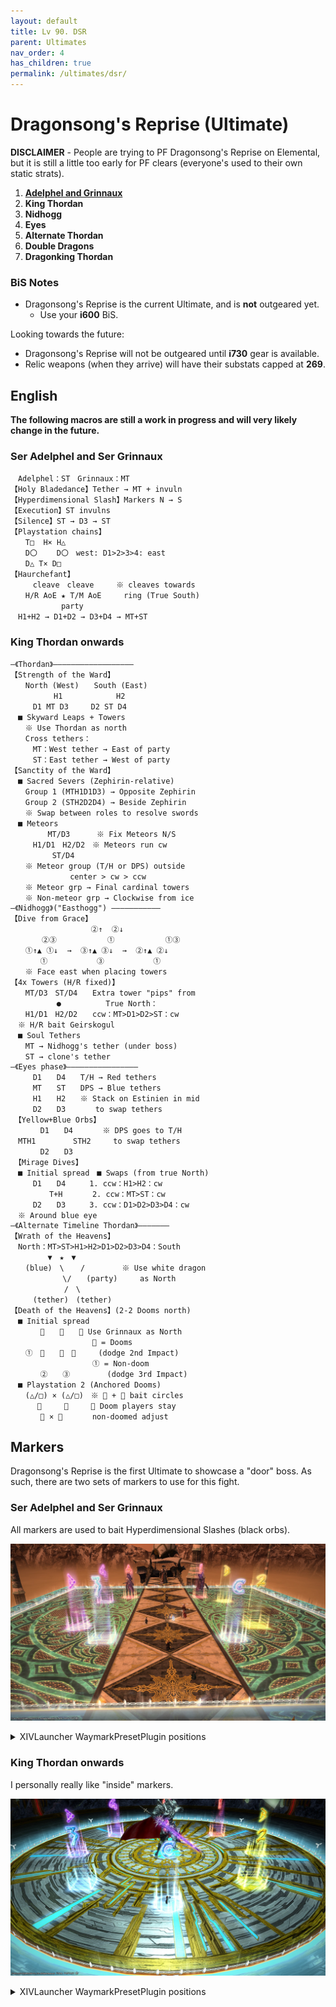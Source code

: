 ```yaml
---
layout: default
title: Lv 90. DSR
parent: Ultimates
nav_order: 4
has_children: true
permalink: /ultimates/dsr/
---
```


# Dragonsong's Reprise (Ultimate)

**DISCLAIMER** - People are trying to PF Dragonsong's Reprise on Elemental, but it is still a little too early for PF clears (everyone's used to their own static strats).

1. [**Adelphel and Grinnaux**](en/01_adelphel_and_grinnaux.md)
2. **King Thordan**
3. **Nidhogg**
4. **Eyes**
5. **Alternate Thordan**
6. **Double Dragons**
7. **Dragonking Thordan**

### BiS Notes

- Dragonsong's Reprise is the current Ultimate, and is **not** outgeared yet.
    - Use your **i600** BiS.

Looking towards the future:

- Dragonsong's Reprise will not be outgeared until **i730** gear is available.
- Relic weapons (when they arrive) will have their substats capped at **269**.

## English

**The following macros are still a work in progress and will very likely change in the future.**

### Ser Adelphel and Ser Grinnaux
```
　Adelphel：ST　Grinnaux：MT
【Holy Bladedance】Tether → MT + invuln
【Hyperdimensional Slash】Markers N → S
【Execution】ST invulns
【Silence】ST → D3 → ST
【Playstation chains】
　　T□  H× H△
　　D〇　 　D〇　west: D1>2>3>4: east
　　D△ T× D□
【Haurchefant】
　　　cleave　cleave　　　※ cleaves towards
　　H/R AoE ★ T/M AoE　　　ring (True South)
　　　　　   party
　H1+H2 → D1+D2 → D3+D4 → MT+ST
```
### King Thordan onwards
```
―《Thordan》――――――――――――――――――
【Strength of the Ward】
　　North (West)　　South (East)
　　　　   H1　　　　　　  H2
　　　D1 MT D3　　　D2 ST D4
　■ Skyward Leaps + Towers
　　※ Use Thordan as north
　　Cross tethers：
　　　MT：West tether → East of party
　　　ST：East tether → West of party
【Sanctity of the Ward】
　■ Sacred Severs (Zephirin-relative)
　　Group 1 (MTH1D1D3) → Opposite Zephirin
　　Group 2 (STH2D2D4) → Beside Zephirin
　　※ Swap between roles to resolve swords
　■ Meteors
　　　　　MT/D3　　　 ※ Fix Meteors N/S
　　　H1/D1　H2/D2　※ Meteors run cw
 　　　　　ST/D4
　　※ Meteor group (T/H or DPS) outside
　　　　　　　　center > cw > ccw
　　※ Meteor grp → Final cardinal towers
　　※ Non-meteor grp → Clockwise from ice
―《Nidhogg》("Easthogg") ―――――――――――
【Dive from Grace】
　　　　　　　　　   ②↑  ②↓
　　　  ②③　　　　　   ①　　　　　   ①③
　　①↑▲ ①↓  →  ③↑▲ ③↓  →  ②↑▲ ②↓
　　　　①　　　　　　 ③　　　　　　 ①
　　※ Face east when placing towers
【4x Towers (H/R fixed)】
　　MT/D3　ST/D4　　Extra tower "pips" from
　　　　　  ●　　　　　　True North：
　　H1/D1　H2/D2　　ccw：MT>D1>D2>ST：cw
　※ H/R bait Geirskogul
　■ Soul Tethers
　　MT → Nidhogg's tether (under boss)
　　ST → clone's tether
―《Eyes phase》――――――――――――――――
　　　D1　　D4　　T/H → Red tethers
　　　MT　　ST　　DPS → Blue tethers
　　　H1　　H2　　※ Stack on Estinien in mid
　　　D2　　D3　　　　to swap tethers
　【Yellow+Blue Orbs】
　　　　D1　　D4　　　　※ DPS goes to T/H
　MTH1　　　　　STH2　　　to swap tethers
　　　　D2　　D3
　【Mirage Dives】
　■ Initial spread　■ Swaps (from true North)
　　　D1　　D4　 　 1. ccw：H1>H2：cw
　　　　  T+H　　　　2. ccw：MT>ST：cw
　　　D2　　D3　  　3. ccw：D1>D2>D3>D4：cw
　※ Around blue eye
―《Alternate Timeline Thordan》―――――――
【Wrath of the Heavens】
　North：MT>ST>H1>H2>D1>D2>D3>D4：South
　　　　　▼　★　▼
　　(blue)　\　  /　　　　　※ Use white dragon
　　　　　　　\/　　(party)　　　as North
　　　　　　  /　\　
　　　(tether)　(tether)
【Death of the Heavens】(2-2 Dooms north)
　■ Initial spread
　　　　　　　　※ Use Grinnaux as North
　　　　　　　　　　　 = Dooms
　　①　　　　④　　　(dodge 2nd Impact)
　　　　　　　　　　　① = Non-doom
　　　　②　　③　　　　　(dodge 3rd Impact)
　■ Playstation 2 (Anchored Dooms)
　　(△/□) × (△/□)　※  +  bait circles
　　　 　　　　　　※ Doom players stay
　　　　 × 　　　　non-doomed adjust
```

## Markers

Dragonsong's Reprise is the first Ultimate to showcase a "door" boss. As such, there are two sets of markers to use for this fight.

### Ser Adelphel and Ser Grinnaux

All markers are used to bait Hyperdimensional Slashes (black orbs).

![](images/markers_1.jpg)
<details>
<summary>XIVLauncher WaymarkPresetPlugin positions</summary>

<div class="language-json highlighter-rouge"><div class="highlight"><pre class="highlight">
<code>{"Name":"Adelphel and Grinnaux","MapID":788,"A":{"X":93.015,"Y":0.0,"Z":89.036,"ID":0,"Active":true},"B":{"X":110.964,"Y":0.0,"Z":93.015,"ID":1,"Active":true},"C":{"X":106.985,"Y":0.0,"Z":110.964,"ID":2,"Active":true},"D":{"X":89.036,"Y":0.0,"Z":106.985,"ID":3,"Active":true},"One":{"X":106.985,"Y":0.0,"Z":89.036,"ID":4,"Active":true},"Two":{"X":110.964,"Y":0.0,"Z":106.985,"ID":5,"Active":true},"Three":{"X":93.015,"Y":0.0,"Z":110.964,"ID":6,"Active":true},"Four":{"X":89.036,"Y":0.0,"Z":93.015,"ID":7,"Active":true}}
</code></pre></div></div>

</details>

### King Thordan onwards

I personally really like "inside" markers.

![](images/markers_2.jpg)
<details>
<summary>XIVLauncher WaymarkPresetPlugin positions</summary>

<div class="language-json highlighter-rouge"><div class="highlight"><pre class="highlight">
<code>{"Name":"Dragonsong's Reprise","MapID":788,"A":{"X":100.0,"Y":0.0,"Z":87.0,"ID":0,"Active":true},"B":{"X":113.0,"Y":0.0,"Z":100.0,"ID":1,"Active":true},"C":{"X":100.0,"Y":0.0,"Z":113.0,"ID":2,"Active":true},"D":{"X":87.0,"Y":0.0,"Z":100.0,"ID":3,"Active":true},"One":{"X":109.192,"Y":0.0,"Z":90.808,"ID":4,"Active":true},"Two":{"X":109.192,"Y":0.0,"Z":109.192,"ID":5,"Active":true},"Three":{"X":90.808,"Y":0.0,"Z":109.192,"ID":6,"Active":true},"Four":{"X":90.808,"Y":0.0,"Z":90.808,"ID":7,"Active":true}}
</code></pre></div></div>

</details>
